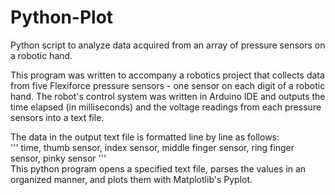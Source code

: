 # Python-Plot
Python script to analyze data acquired from an array of pressure sensors on a robotic hand.

This program was written to accompany a robotics project that collects data from five Flexiforce pressure sensors - one sensor on each digit of a robotic hand.
The robot's control system was written in Arduino IDE and outputs the time elapsed (in milliseconds) and the voltage readings from each pressure sensors into a text file.

The data in the output text file is formatted line by line as follows: <br /> ''' time, thumb sensor, index sensor, middle finger sensor, ring finger sensor, pinky sensor ''' <br />
This python program opens a specified text file, parses the values in an organized manner, and plots them with Matplotlib's Pyplot.
